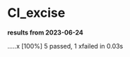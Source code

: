 # CI_excise

__results from 2023-06-24__

.....x                                                                   [100%]
5 passed, 1 xfailed in 0.03s

